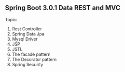 ## Spring Boot 3.0.1 Data REST and MVC
Topic:
1. Rest Controller
2. Spring Data Jpa
3. Mysql Driver
4. JSP
5. JSTL
6. The facade pattern
7. The Decorator pattern 
8. Spring Security 
